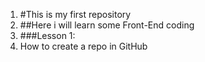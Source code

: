 1. #This is my first repository
2. ##Here i will learn some Front-End coding
3. ###Lesson 1:
4. How to create a repo in GitHub
